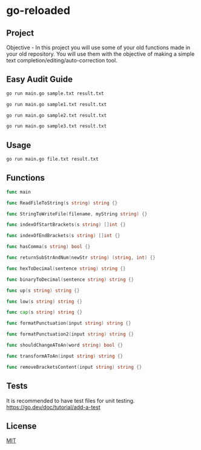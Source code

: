 # go-reloaded

## Project

Objective - In this project you will use some of your old functions made in your old repository. You will use them with the objective of making a simple text completion/editing/auto-correction tool.

## Easy Audit Guide

```bash
go run main.go sample.txt result.txt
```
```bash
go run main.go sample1.txt result.txt
```
```bash
go run main.go sample2.txt result.txt
```
```bash
go run main.go sample3.txt result.txt
```


## Usage

```bash
go run main.go file.txt result.txt
```

## Functions

```go 
func main

func ReadFileToString(s string) string {}

func StringToWriteFile(filename, myString string) {}

func indexOfStartBrackets(s string) []int {}

func indexOfEndBrackets(s string) []int {}

func hasComma(s string) bool {}

func returnSubStrAndNum(newStr string) (string, int) {}

func hexToDecimal(sentence string) string {}

func binaryToDecimal(sentence string) string {}

func up(s string) string {}

func low(s string) string {}

func cap(s string) string {}

func formatPunctuation(input string) string {}

func formatPunctuation2(input string) string {}

func shouldChangeAToAn(word string) bool {}

func transformAToAn(input string) string {}

func removeBracketsContent(input string) string {}

```

## Tests

It is recommended to have test files for unit testing.
https://go.dev/doc/tutorial/add-a-test

## License

[MIT](https://choosealicense.com/licenses/mit/)